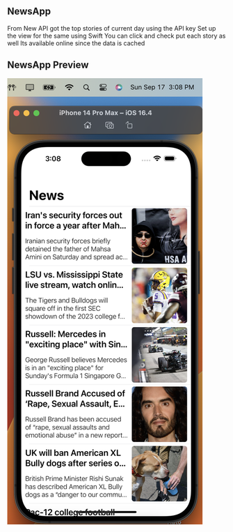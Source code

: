 ## NewsApp

From New API got the top stories of current day using the API key
Set up the view for the same using Swift
You can click and check put each story as well
Its available online since the data is cached

## NewsApp Preview
![Chatbot](./View.png)
